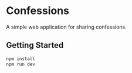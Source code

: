 # Confessions

A simple web application for sharing confessions.

## Getting Started

```bash
npm install
npm run dev
```
